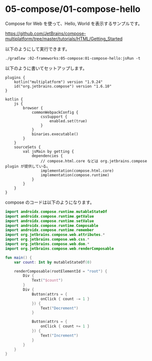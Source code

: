 # 05-compose/01-compose-hello

Compose for Web を使って、Hello, World を表示するサンプルです。

https://github.com/JetBrains/compose-multiplatform/tree/master/tutorials/HTML/Getting_Started

以下のようにして実行できます。

```
./gradlew :02-frameworks:05-compose:01-compose-hello:jsRun -t
```

以下のように書いてセットアップします。

```
plugins {
    kotlin("multiplatform") version "1.9.24"
    id("org.jetbrains.compose") version "1.6.10"
}

kotlin {
    js {
        browser {
            commonWebpackConfig {
                cssSupport {
                    enabled.set(true)
                }
            }
            binaries.executable()
        }
    }
    sourceSets {
        val jsMain by getting {
            dependencies {
                // compose.html.core などは org.jetbrains.compose plugin が提供している。
                implementation(compose.html.core)
                implementation(compose.runtime)
            }
        }
    }
}
```

compose のコードは以下のようになります。

```kotlin
import androidx.compose.runtime.mutableStateOf
import androidx.compose.runtime.getValue
import androidx.compose.runtime.setValue
import androidx.compose.runtime.Composable
import androidx.compose.runtime.remember
import org.jetbrains.compose.web.attributes.*
import org.jetbrains.compose.web.css.*
import org.jetbrains.compose.web.dom.*
import org.jetbrains.compose.web.renderComposable

fun main() {
    var count: Int by mutableStateOf(0)

    renderComposable(rootElementId = "root") {
        Div {
            Text("$count")
        }
        Div {
            Button(attrs = {
                onClick { count -= 1 }
            }) {
                Text("Decrement")
            }

            Button(attrs = {
                onClick { count += 1 }
            }) {
                Text("Increment")
            }
        }
    }
}
```
